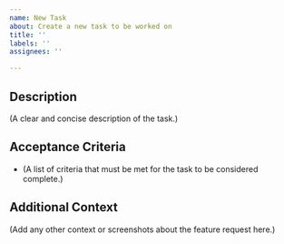 ```yaml
---
name: New Task
about: Create a new task to be worked on
title: ''
labels: ''
assignees: ''

---
```


## Description

(A clear and concise description of the task.)

## Acceptance Criteria

*   (A list of criteria that must be met for the task to be considered complete.)

## Additional Context

(Add any other context or screenshots about the feature request here.)
